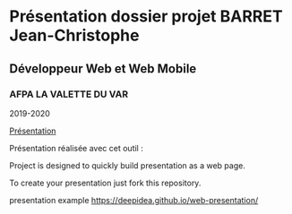# Présentation dossier projet BARRET Jean-Christophe
## Développeur Web et Web Mobile
### AFPA LA VALETTE DU VAR
2019-2020

[Présentation](https://lisplib.github.io/md-presentation/)


Présentation réalisée avec cet outil :

Project is designed to quickly build presentation as a web page.

To create your presentation just fork this repository.

presentation example https://deepidea.github.io/web-presentation/

